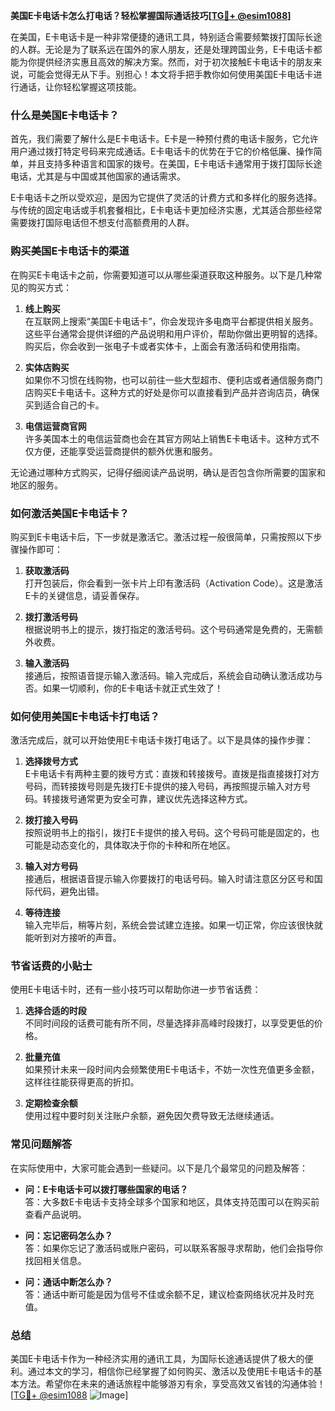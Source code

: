 **美国E卡电话卡怎么打电话？轻松掌握国际通话技巧[[TG💪+ @esim1088](https://t.me/s/esim1088)]**

在美国，E卡电话卡是一种非常便捷的通讯工具，特别适合需要频繁拨打国际长途的人群。无论是为了联系远在国外的家人朋友，还是处理跨国业务，E卡电话卡都能为你提供经济实惠且高效的解决方案。然而，对于初次接触E卡电话卡的朋友来说，可能会觉得无从下手。别担心！本文将手把手教你如何使用美国E卡电话卡进行通话，让你轻松掌握这项技能。

### **什么是美国E卡电话卡？**

首先，我们需要了解什么是E卡电话卡。E卡是一种预付费的电话卡服务，它允许用户通过拨打特定号码来完成通话。E卡电话卡的优势在于它的价格低廉、操作简单，并且支持多种语言和国家的拨号。在美国，E卡电话卡通常用于拨打国际长途电话，尤其是与中国或其他国家的通话需求。

E卡电话卡之所以受欢迎，是因为它提供了灵活的计费方式和多样化的服务选择。与传统的固定电话或手机套餐相比，E卡电话卡更加经济实惠，尤其适合那些经常需要拨打国际电话但不想支付高额费用的人群。

### **购买美国E卡电话卡的渠道**

在购买E卡电话卡之前，你需要知道可以从哪些渠道获取这种服务。以下是几种常见的购买方式：

1. **线上购买**  
   在互联网上搜索“美国E卡电话卡”，你会发现许多电商平台都提供相关服务。这些平台通常会提供详细的产品说明和用户评价，帮助你做出更明智的选择。购买后，你会收到一张电子卡或者实体卡，上面会有激活码和使用指南。

2. **实体店购买**  
   如果你不习惯在线购物，也可以前往一些大型超市、便利店或者通信服务商门店购买E卡电话卡。这种方式的好处是你可以直接看到产品并咨询店员，确保买到适合自己的卡。

3. **电信运营商官网**  
   许多美国本土的电信运营商也会在其官方网站上销售E卡电话卡。这种方式不仅方便，还能享受运营商提供的额外优惠和服务。

无论通过哪种方式购买，记得仔细阅读产品说明，确认是否包含你所需要的国家和地区的服务。

### **如何激活美国E卡电话卡？**

购买到E卡电话卡后，下一步就是激活它。激活过程一般很简单，只需按照以下步骤操作即可：

1. **获取激活码**  
   打开包装后，你会看到一张卡片上印有激活码（Activation Code）。这是激活E卡的关键信息，请妥善保存。

2. **拨打激活号码**  
   根据说明书上的提示，拨打指定的激活号码。这个号码通常是免费的，无需额外收费。

3. **输入激活码**  
   接通后，按照语音提示输入激活码。输入完成后，系统会自动确认激活成功与否。如果一切顺利，你的E卡电话卡就正式生效了！

### **如何使用美国E卡电话卡打电话？**

激活完成后，就可以开始使用E卡电话卡拨打电话了。以下是具体的操作步骤：

1. **选择拨号方式**  
   E卡电话卡有两种主要的拨号方式：直拨和转接拨号。直拨是指直接拨打对方号码，而转接拨号则是先拨打E卡提供的接入号码，再按照提示输入对方号码。转接拨号通常更为安全可靠，建议优先选择这种方式。

2. **拨打接入号码**  
   按照说明书上的指引，拨打E卡提供的接入号码。这个号码可能是固定的，也可能是动态变化的，具体取决于你的卡种和所在地区。

3. **输入对方号码**  
   接通后，根据语音提示输入你要拨打的电话号码。输入时请注意区分区号和国际代码，避免出错。

4. **等待连接**  
   输入完毕后，稍等片刻，系统会尝试建立连接。如果一切正常，你应该很快就能听到对方接听的声音。

### **节省话费的小贴士**

使用E卡电话卡时，还有一些小技巧可以帮助你进一步节省话费：

1. **选择合适的时段**  
   不同时间段的话费可能有所不同，尽量选择非高峰时段拨打，以享受更低的价格。

2. **批量充值**  
   如果预计未来一段时间内会频繁使用E卡电话卡，不妨一次性充值更多金额，这样往往能获得更高的折扣。

3. **定期检查余额**  
   使用过程中要时刻关注账户余额，避免因欠费导致无法继续通话。

### **常见问题解答**

在实际使用中，大家可能会遇到一些疑问。以下是几个最常见的问题及解答：

- **问：E卡电话卡可以拨打哪些国家的电话？**  
  答：大多数E卡电话卡支持全球多个国家和地区，具体支持范围可以在购买前查看产品说明。

- **问：忘记密码怎么办？**  
  答：如果你忘记了激活码或账户密码，可以联系客服寻求帮助，他们会指导你找回相关信息。

- **问：通话中断怎么办？**  
  答：通话中断可能是因为信号不佳或余额不足，建议检查网络状况并及时充值。

### **总结**

美国E卡电话卡作为一种经济实用的通讯工具，为国际长途通话提供了极大的便利。通过本文的学习，相信你已经掌握了如何购买、激活以及使用E卡电话卡的基本方法。希望你在未来的通话旅程中能够游刃有余，享受高效又省钱的沟通体验！[[TG💪+ @esim1088](https://t.me/s/esim1088) ![Image](https://i.postimg.cc/4NQfJmqS/Snipaste-2025-05-13-00-14-12.png)]